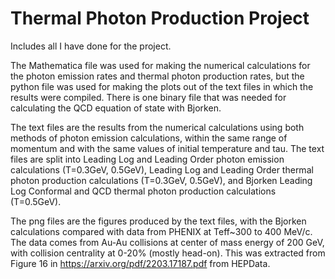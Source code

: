 # Thermal Photon Production Project 
Includes all I have done for the project.

The Mathematica file was used for making the numerical calculations for the photon emission rates and thermal photon production rates, but the python file was used for making the plots out of the text files in which the results were compiled. There is one binary file that was needed for calculating the QCD equation of state with Bjorken.

The text files are the results from the numerical calculations using both methods of photon emission calculations, within the same range of momentum and with the same values of initial temperature and tau. The text files are split into Leading Log and Leading Order photon emission calculations (T=0.3GeV, 0.5GeV), Leading Log and Leading Order thermal photon production calculations (T=0.3GeV, 0.5GeV), and Bjorken Leading Log Conformal and QCD thermal photon production calculations (T=0.5GeV). 

The png files are the figures produced by the text files, with the Bjorken calculations compared with data from PHENIX at Teff~300 to 400 MeV/c. The data comes from Au-Au collisions at center of mass energy of 200 GeV, with collision centrality at 0-20% (mostly head-on). This was extracted from Figure 16 in https://arxiv.org/pdf/2203.17187.pdf from HEPData. 



